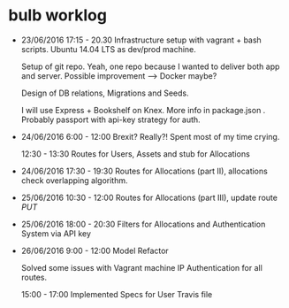 # bulb worklog

- 23/06/2016 
	17:15 - 20.30 
	Infrastructure setup with vagrant + bash scripts. Ubuntu 14.04 LTS as dev/prod machine.

	Setup of git repo. Yeah, one repo because I wanted to deliver both app and server.
	Possible improvement --> Docker maybe?

	Design of DB relations, Migrations and Seeds.

	I will use Express + Bookshelf on Knex. More info in package.json .
	Probably passport with api-key strategy for auth.


- 24/06/2016
	6:00 - 12:00
	Brexit? Really?! Spent most of my time crying.

	12:30 - 13:30
	Routes for Users, Assets and stub for Allocations

- 24/06/2016
	17:30 - 19:30
	Routes for Allocations (part II), allocations check overlapping algorithm.

- 25/06/2016
	10:30 - 12:00
	Routes for Allocations (part III), update route *PUT*  

- 25/06/2016
	18:00 - 20:30
	Filters for Allocations and Authentication System via API key

- 26/06/2016
	9:00 - 12:00
	Model Refactor

	Solved some issues with Vagrant machine IP
	Authentication for all routes.

	15:00 - 17:00
	Implemented Specs for User
	Travis file